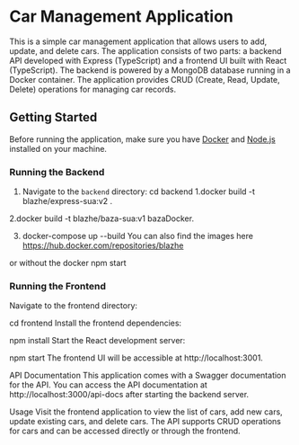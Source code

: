 # Car Management Application

This is a simple car management application that allows users to add, update, and delete cars. The application consists of two parts: a backend API developed with Express (TypeScript) and a frontend UI built with React (TypeScript). The backend is powered by a MongoDB database running in a Docker container. The application provides CRUD (Create, Read, Update, Delete) operations for managing car records.

## Getting Started

Before running the application, make sure you have [Docker](https://www.docker.com/get-started) and [Node.js](https://nodejs.org/) installed on your machine.

### Running the Backend

1. Navigate to the `backend` directory:
cd backend
1.docker build -t blazhe/express-sua:v2  . 

2.docker build -t blazhe/baza-sua:v1 bazaDocker. 

3. docker-compose up --build
You can also find the images here https://hub.docker.com/repositories/blazhe

or without the docker npm start



### Running the Frontend
Navigate to the frontend directory:


cd frontend
Install the frontend dependencies:

npm install
Start the React development server:


npm start
The frontend UI will be accessible at http://localhost:3001.

API Documentation
This application comes with a Swagger documentation for the API. You can access the API documentation at http://localhost:3000/api-docs after starting the backend server.

Usage
Visit the frontend application to view the list of cars, add new cars, update existing cars, and delete cars.
The API supports CRUD operations for cars and can be accessed directly or through the frontend.
